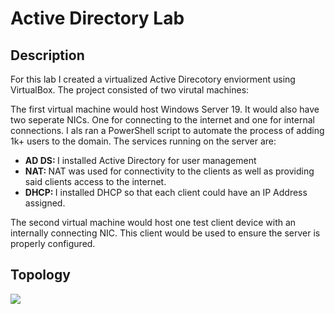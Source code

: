# Active Directory Lab

## Description

For this lab I created a virtualized Active Direcotory enviorment using VirtualBox. The project consisted of two virutal machines: 

The first virtual machine would host Windows Server 19. It would also have two seperate NICs. One for connecting to the internet and one for internal connections. I als ran a PowerShell script to automate the process of adding 1k+ users to the domain. The services running on the server are:
* <b> AD DS: </b> I installed Active Directory for user management
* <b> NAT: </b> NAT was used for connectivity to the clients as well as providing said clients access to the internet.
* <b> DHCP: </b> I installed DHCP so that each client could have an IP Address assigned.


The second virtual machine would host one test client device with an internally connecting NIC. This client would be used to ensure the server is properly configured.

## Topology

<img src="https://i.imgur.com/w2YHkGD.png" />
